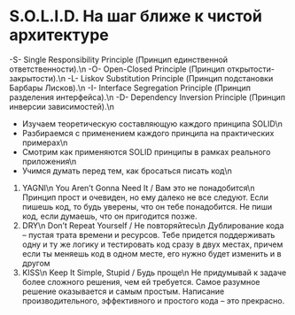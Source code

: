 # S.O.L.I.D. На шаг ближе к чистой архитектуре

-S- Single Responsibility Principle (Принцип единственной ответственности).\n
-O- Open-Closed Principle (Принцип открытости-закрытости).\n
-L- Liskov Substitution Principle (Принцип подстановки Барбары Лисков).\n
-I- Interface Segregation Principle (Принцип разделения интерфейса).\n
-D- Dependency Inversion Principle (Принцип инверсии зависимостей).\n

- Изучаем теоретическую составляющую каждого принципа SOLID\n
- Разбираемся с применением каждого принципа на практических примерах\n
- Смотрим как применяются SOLID принципы в рамках реального приложения\n
- Учимся думать перед тем, как бросаться писать код\n

1. YAGNI\n
You Aren’t Gonna Need It / Вам это не понадобится\n
Принцип прост и очевиден, но ему далеко не все следуют. Если пишешь код, то будь уверены, что он тебе понадобится. Не пиши код, если думаешь, что он пригодится позже. 
2. DRY\n
Don’t Repeat Yourself / Не повторяйтесь\n
Дублирование кода – пустая трата времени и ресурсов. Тебе придется поддерживать одну и ту же логику и тестировать код сразу в двух местах, причем если ты меняешь код в одном месте, его нужно будет изменить и в другом
3. KISS\n
Keep It Simple, Stupid / Будь проще\n
Не придумывай к задаче более сложного решения, чем ей требуется.
Самое разумное решение оказывается и самым простым. Написание производительного, эффективного и простого кода – это прекрасно.
